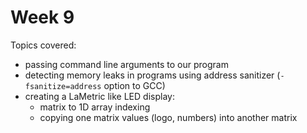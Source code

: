 # Week 9

Topics covered:
- passing command line arguments to our program
- detecting memory leaks in programs using address sanitizer (`-fsanitize=address` option to GCC)
- creating a LaMetric like LED display:
  - matrix to 1D array indexing
  - copying one matrix values (logo, numbers) into another matrix
